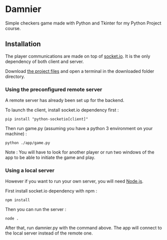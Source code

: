 # Damnier

Simple checkers game made with Python and Tkinter for my Python Project course.

## Installation

The player communications are made on top of [socket.io](https://socket.io/). It is the only dependency of both client and server.

Download [the project files](https://github.com/Rmihaja/Damnier/archive/main.zip) and open a terminal in the downloaded folder directory.

### Using the preconfigured remote server

A remote server has already been set up for the backend.

To launch the client, install socket.io dependency first :

```
pip install "python-socketio[client]"
```

Then run game.py (assuming you have a python 3 environment on your machine) :

```
python ./app/game.py
```

Note : You will have to look for another player or run two windows of the app to be able to initiate the game and play.

### Using a local server

However if you want to run your own server, you will need [Node.js](https://nodejs.org/).

First install socket.io dependency with npm :

```
npm install
```

Then you can run the server :

```
node .
```

After that, run damnier.py with the command above. The app will connect to the local server instead of the remote one.
